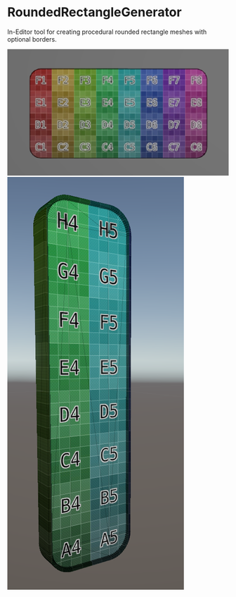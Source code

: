 # RoundedRectangleGenerator
In-Editor tool for creating procedural rounded rectangle meshes with optional borders.

![Rounded Rectangle Example](ExampleMedia/ExampleShapes-2.png?raw=true "Rounded Rectangle Example")
![Rounded Rectangle Example Vertical](ExampleMedia/ExampleShapes-3.png?raw=true "Rounded Rectangle Example Vertical")
